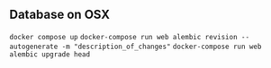 ## Database on OSX
`docker compose up`
`docker-compose run web alembic revision --autogenerate -m "description_of_changes"`
`docker-compose run web alembic upgrade head`
